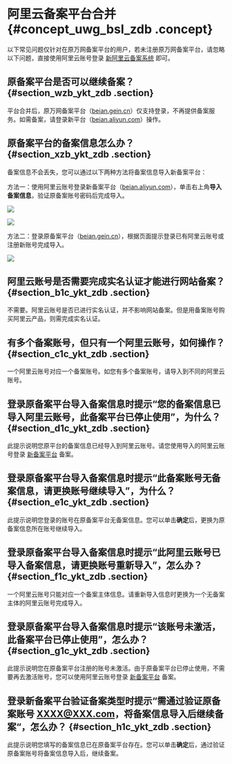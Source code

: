 # 阿里云备案平台合并 {#concept_uwg_bsl_zdb .concept}

以下常见问题仅针对在原万网备案平台的用户，若未注册原万网备案平台，请忽略以下问题，直接使用阿里云账号登录 [新阿里云备案系统](https://beian.aliyun.com/) 即可。

## 原备案平台是否可以继续备案？ {#section_wzb_ykt_zdb .section}

平台合并后，原万网备案平台（[beian.gein.cn](http://beian.gein.cn/)）仅支持登录，不再提供备案服务。如需备案，请登录新平台（[beian.aliyun.com](https://beian.aliyun.com/)）操作。

## 原备案平台的备案信息怎么办？ {#section_xzb_ykt_zdb .section}

备案信息不会丢失，您可以通过以下两种方法将备案信息导入新备案平台：

方法一：使用阿里云账号登录新备案平台（[beian.aliyun.com](https://beian.aliyun.com/)），单击右上角**导入备案信息**，验证原备案账号密码后完成导入。

![](http://static-aliyun-doc.oss-cn-hangzhou.aliyuncs.com/assets/img/14212/5263_zh-CN.png)

![](http://static-aliyun-doc.oss-cn-hangzhou.aliyuncs.com/assets/img/14212/5269_zh-CN.jpg)

方法二：登录原备案平台（[beian.gein.cn](http://beian.gein.cn/)），根据页面提示登录已有阿里云账号或注册新账号完成导入。

![](http://static-aliyun-doc.oss-cn-hangzhou.aliyuncs.com/assets/img/14223/5508_zh-CN.jpg)

## 阿里云账号是否需要完成实名认证才能进行网站备案？ {#section_b1c_ykt_zdb .section}

不需要。阿里云账号是否已进行实名认证，并不影响网站备案。但是用备案账号购买阿里云产品，则需完成实名认证。

## 有多个备案账号，但只有一个阿里云账号，如何操作？ {#section_c1c_ykt_zdb .section}

一个阿里云账号对应一个备案账号。如您有多个备案账号，请导入到不同的阿里云账号。

## 登录原备案平台导入备案信息时提示“您的备案信息已导入阿里云账号，此备案平台已停止使用”，为什么？ {#section_d1c_ykt_zdb .section}

此提示说明您原平台的备案信息已经导入到阿里云账号。请您使用导入的阿里云账号登录 [新备案平台](http://beian.aliyun.com/) 备案。

## 登录原备案平台导入备案信息时提示“此备案账号无备案信息，请更换账号继续导入”，为什么？ {#section_e1c_ykt_zdb .section}

此提示说明您登录的账号在原备案平台无备案信息。您可以单击**确定**后，更换为原备案信息所在账号继续导入。

## 登录原备案平台导入备案信息时提示“此阿里云账号已导入备案信息，请更换账号重新导入”，怎么办？ {#section_f1c_ykt_zdb .section}

一个阿里云账号只能对应一个备案主体信息。请重新导入信息时更换为一个无备案主体的阿里云账号完成导入。

## 登录原备案平台导入备案信息时提示“该账号未激活，此备案平台已停止使用”，怎么办？ {#section_g1c_ykt_zdb .section}

此提示说明您在原备案平台注册的账号未激活。由于原备案平台已停止使用，不需要再去激活账号，您可以使用阿里云账号登录 [新备案平台](http://beian.aliyun.com/) 备案。

## 登录新备案平台验证备案类型时提示“需通过验证原备案账号 XXXX@XXX.com，将备案信息导入后继续备案“，怎么办？ {#section_h1c_ykt_zdb .section}

此提示说明您填写的备案信息已在原备案平台存在。您可以单击**确定**后，通过验证原备案账号将备案信息导入后，继续备案。

